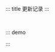 ::: title 更新记录
:::

<lay-timeline style="padding-left:30px;padding-top:30px;">
  <lay-timeline-item title="尾版本号：日常问题更新。" simple></lay-timeline-item>
  <lay-timeline-item title="次版本号：带有新特性的向下兼容的版本。" simple></lay-timeline-item>
  <lay-timeline-item title="主版本号：含有破坏性更新和新特性，不在发布周期内。" simple></lay-timeline-item>
</lay-timeline>

::: demo
<template>
<lay-timeline>
  <lay-timeline-item title="1.0.x">
  <ul> 
      <a name="1-0-1"> </a> 
      <li> 
        <h3>1.0.1 <span class="layui-badge-rim">2022-04-06</span></h3> 
        <ul>
          <li>[新增] select 组件 search 事件, 搜索回调。</li>
          <li>[新增] select 组件 keyword 属性, 提供关键词检索。</li>
          <li>[新增] upload 组件 cut cutOptions 属性, 支持上传裁剪。</li>
          <li>[新增] timeline 组件 direction 属性, 支持垂直与水平布局。</li>
          <li>[新增] dropdown 组件 open 与 hide 事件,于打开与关闭后的逻辑处理。</li>
          <li>[新增] dropdown 组件 disabled 属性, 禁止下拉框展示。</li>
          <li>[新增] date-picker 组件 disabled 属性, 禁止修改。</li>
          <li>[修复] date-picker 组件右下角实时数据无法联动。</li>
          <li>[修复] table 组件 datasource 属性丢失响应。 </li>
          <li>[修复] input 组件 readonly 属性不生效。</li> 
        </ul> 
      </li>
    </ul>
    <ul> 
      <a name="1-0-0"> </a> 
      <li> 
        <h3>1.0.0 <span class="layui-badge-rim">2022-04-02</span></h3> 
        <ul>
          <li>[重要] 修订 version 为 1.0.0。</li>
          <li>[新增] empty 组件 extra 插槽, 支持扩展内容。</li>
          <li>[新增] result 组件 extra 插槽, 支持扩展内容。</li>
          <li>[新增] exception 组件 extra 插槽, 支持扩展内容。</li>
          <li>[新增] switch 组件 onswitch-value 属性, 默认为 true。</li>
          <li>[新增] switch 组件 unswitch-value 属性, 默认为 false。</li>
          <li>[新增] date-picker 组件 time 属性, 支持 时 分 秒 选择。</li>
          <li>[新增] date-picker 组件 yearmonth 属性, 支持 年 月 选择。</li>
          <li>[新增] tab 组件 position 属性, 用于支持不同方向的选项卡标题。</li>
          <li>[修复] date-picker 组件 type 属性为 time 时, v-model 默认不生效。</li>
          <li>[修复] date-picker 组件 12 小时制为 24 小时制。</li>
          <li>[修复] transfer 组件 showSearch 属性类型警告。</li>              
          <li>[修复] upload 组件 number 属性必填警告。</li>
          <li>[修复] variable 全局变量重复导入的问题。</li>
          <li>[修复] menu 组件 openKeys 属性失效。</li>
          <li>[支持] animation 点击演示。</li>
          <li>[支持] icon 列表复制。</li>
          <li>[支持] 夜间模式。</li>
        </ul> 
      </li>
    </ul>
  </lay-timeline-item>
  <lay-timeline-item title="0.4.x">
    <ul> 
      <a name="0-4-4"> </a> 
      <li> 
        <h3>0.4.4 <span class="layui-badge-rim">2022-03-29</span></h3> 
        <ul>
          <li>[新增] button 组件 prefix-icon 属性。</li>
          <li>[新增] button 组件 suffix-icon 属性。</li>
          <li>[新增] date-picker 组件 清空 操作, 清空选择日期。</li>
          <li>[新增] date-picker 组件 确认 操作, 关闭选择面板。</li>
          <li>[新增] date-picker 组件 type 属性 year 值, 支持 年份 选择。</li>
          <li>[新增] date-picker 组件 type 属性 month 值, 支持 月份 选择。</li>
          <li>[修复] date-picker 组件 type 属性为 datetime 时候面板不显示。</li>
          <li>[新增] card 组件 shadow 属性, 可选值 hover, always, never。</li>
          <li>[新增] table 组件 row 和 row-double 时间的 event 参数。</li>
          <li>[新增] table 组件 contextmenu 行右键事件。</li>
          <li>[支持] cdn 直接导入使用。</li>
        </ul> 
      </li>
    </ul>
    <ul> 
      <a name="0-4-3"> </a> 
      <li> 
        <h3>0.4.3 <span class="layui-badge-rim">2022-03-27</span></h3> 
        <ul>
          <li>[新增] upload 文件上传组件。</li>
          <li>[新增] date-picker 组件 name 属性, 等同原生 name 属性。</li>
          <li>[新增] date-picker 组件 type 属性 date 值, 支持日期选择。 </li>
          <li>[新增] date-picker 组件 type 属性 datetime 值, 支持日期时间选择。</li>
          <li>[新增] date-picker 组件 now 操作, 将 年 月 日 重置为当前日期。</li>
          <li>[新增] table 组件 data 属性 titleSlot 选项, 自定义标题插槽。</li>
          <li>[修复] menu 组件 level 属性的语义与实际功能相悖。</li>
          <li>[修复] input 组件 height 高度固定 38 px。</li>
          <li>[修复] step 组件 line 样式。</li>
          <li>[依赖] monent 日期 js 框架。</li>
        </ul> 
      </li>
    </ul>
    <ul> 
      <a name="0-4-2"> </a> 
      <li> 
        <h3>0.4.2 <span class="layui-badge-rim">2022-03-26</span></h3> 
        <ul>
          <li>[新增] card 组件 extra 插槽。</li>
          <li>[新增] switch 组件 onswitch-color 属性。</li>
          <li>[新增] switch 组件 unswitch-color 属性。</li>
          <li>[修复] docsearch peer dependencies 警告。</li>
          <li>[修复] select 组件 input border 显示问题。</li>
          <li>[优化] card 组件 header 插槽为 title 插槽。</li>
          <li>[优化] switch 组件 in-active-text 为 unswitch-text 属性, 默认不显示。</li>
          <li>[优化] switch 组件 active-text 为 onswitch-text 属性, 默认不显示。</li>
          <li>[优化] switch 组件样式。</li>
        </ul> 
      </li>
    </ul>
    <ul> 
      <a name="0-4-1"> </a> 
      <li> 
        <h3>0.4.1 <span class="layui-badge-rim">2022-03-25</span></h3> 
        <ul>
          <li>[新增] switch 组件 onswitch-icon 插槽。</li>
          <li>[新增] switch 组件 unswitch-icon 插槽。</li>
          <li>[新增] transition 组件 type 属性, 默认为 collapse 过渡。</li>
          <li>[新增] transition 组件 enable 属性, 默认为 true 启用动画。</li>
          <li>[新增] transition 组件 type 属性 fade 值, 提供淡出淡入效果。</li>
          <li>[新增] menu 组件 collapseTransition 属性, 是否启用折叠动画, 默认为 true。</li>
          <li>[新增] collapse 组件 collapseTransition 属性, 是否启用折叠动画, 默认为 true。</li>
          <li>[新增] tree 组件 collapseTransition 属性, 是否启用折叠动画, 默认为 true。</li>
          <li>[新增] input 组件 allow-clear 属性, 提供输入清空。</li>
          <li>[新增] input 组件 prefix 插槽, 提供前缀设置。</li>
          <li>[新增] input 组件 suffix 插槽, 提供后缀设置。</li>
        </ul> 
      </li>
    </ul>
    <ul> 
      <a name="0-4-0"> </a> 
      <li> 
        <h3>0.4.0 <span class="layui-badge-rim">2022-03-17</span></h3> 
        <ul>
          <li>[新增] notice-bar 通告栏。</li>
          <li>[新增] scroll 虚拟滚动组件。</li> 
          <li>[新增] transition 过渡动画组件。</li>
          <li>[新增] collapse 折叠面板过渡动画。</li>
          <li>[新增] table 表格组件 excel 导出工具栏。</li>
          <li>[新增] table column 选项 sort 属性, 开启字段排序。</li>
          <li>[新增] page 分页组件 v-model 属性, 支持默认页设置。</li>
          <li>[新增] dropdown-menu 与 dropdown-menu-item 下拉菜单组件。</li>
          <li>[新增] date-picker 日期选择组件, 支持年月, 日期, 时间。</li>
          <li>[新增] transfer 穿梭框组件 showSearch 开启搜索属性。</li>
          <li>[修复] carousel-item 轮播项使用 v-for 无法渲染。</li>
          <li>[修复] checkbox 复选框组件, 选中颜色丢失。</li>
          <li>[修复] slider 滑块组件, 默认 step 值异常。</li>
          <li>[修复] form 表单错误提示没有间距的问题。</li>
          <li>[升级] layer-vue 1.3.10 版本。</li>
        </ul> 
      </li>
    </ul>
  </lay-timeline-item>
  <lay-timeline-item title="0.3.x">
    <ul> 
      <a name="0-3-9"></a> 
      <li> 
        <h3>0.3.9 <span class="layui-badge-rim">2022-03-08</span></h3> 
        <ul> 
          <li>[重构] count-up 组件。</li>
          <li>[新增] algolia 文档搜索引擎。</li>
          <li>[新增] theme 主题 neutral 辅色配置。</li>
          <li>[新增] menuItem 与 subMenu 组件 title 与 icon 插槽。</li>
          <li>[新增] menu 菜单 collapse 属性, 支持折叠。</li>
          <li>[修复] menu 菜单 inverted 跟随主题配置。</li>
          <li>[删除] menuItem 菜单项 title 属性。</li>
          <li>[删除] subMenu 菜单集 title 属性。</li>
          <li>[升级] layer-vue 1.3.8 版本。</li>
        </ul> 
      </li>
    </ul>
    <ul> 
      <a name="0-3-8"> </a> 
      <li> 
        <h3>0.3.8 <span class="layui-badge-rim">2022-02-21</span></h3> 
        <ul> 
          <li>[新增] fullscreen 全屏组件。</li>
          <li>[新增] icon-picker 颜色选择器。</li>
          <li>[新增] config-provider 全局配置, 用于主题与国际化切换。</li>
          <li>[修复] container 容器在不同的分辨率无法自适应的问题</li>
          <li>[修复] dropdown 组件无法嵌套使用的问题。</li>
          <li>[修复] menu 组件导航模式菜单错位问题。 </li>
          <li>[修复] quote 引用的 nm 灰色主题失效。</li>
          <li>[升级] icons-vue 1.0.7 版本。</li>
          <li>[升级] layer-vue 1.3.5 版本。</li>
        </ul> 
      </li>
    </ul>
     <ul> 
      <a name="0-3-7"> </a> 
      <li> 
        <h3>0.3.7 <span class="layui-badge-rim">2022-02-07</span></h3> 
        <ul> 
          <li>[新增] slider 滑块组件 setp 属性, 支持设置步长。</li>
          <li>[新增] index.less 样式文件, 支持一定程度的主题定制。</li>
          <li>[移除] `defineProps`,`defineEmits` 两个全局宏命令引入，消除控制台警告。</li>
          <li>[修复] menu 组件 inverted 属性不兼容 string 类型。</li>
          <li>[修复] menu 组件 level 属性不兼容 string 类型。</li>
          <li>[升级] icons-vue 1.0.4 版本。</li>
          <li>[升级] layer-vue 1.3.3 版本。</li>
        </ul> 
      </li>
    </ul>
    <ul> 
      <a name="0-3-6"> </a> 
      <li> 
        <h3>0.3.6 <span class="layui-badge-rim">2022-02-02</span></h3> 
        <ul> 
          <li>[新增] result 结果组件, 提供 success error 通用状态页。</li>
          <li>[新增] exception 异常组件, 提供 403, 404, 500 通用异常页。</li>
          <li>[新增] menu 组件 level 属性, 控制菜单层级之间的背景色差异。</li>
          <li>[新增] menu 组件 inverted 属性, 提供另一种树形菜单选中效果。</li>
          <li>[新增] menu 组件 theme 属性, 可选值 light 和 dark。</li>
          <li>[修复] table 组件 header 不随 body 滚动。</li>
          <li>[升级] vue 3.2.29 版本。</li>
        </ul> 
      </li>
    </ul>
    <ul> 
      <a name="0-3-5"> </a> 
      <li> 
        <h3>0.3.5 <span class="layui-badge-rim">2022-01-24</span></h3> 
        <ul> 
          <li>[新增] split-panel 分割面板, 高度灵活的布局组件。</li>
          <li>[新增] layer 弹层 type 属性 drawer 可选值, 提供抽屉模式。</li>
          <li>[修复] tab-item 组件 closable 属性警告, 兼容 string 类型。</li>
          <li>[修复] dropdown 下拉菜单 content 显示位置问题。</li>
          <li>[升级] icons-vue 1.0.3 版本。</li>
          <li>[升级] layer-vue 1.3.1 版本。</li>
        </ul> 
      </li>
    </ul>
    <ul> 
      <a name="0-3-4"> </a> 
      <li> 
        <h3>0.3.4 <span class="layui-badge-rim">2022-01-19</span></h3> 
        <ul> 
          <li>[新增] avatar-list 头像列表组件。</li>
          <li>[新增] tab-item 选项卡组件 closable 属性, 控制当前选项卡 close 支持。</li>
          <li>[修复] button 按钮 disabled 为 true 时, 触发 click 事件。</li>
          <li>[修复] menu-item 与 sub-menu 组件的 title 属性必填警告。</li> 
          <li>[修复] layout 组件 side 因 flex 布局宽度不固定。</li>
          <li>[优化] layer 的 children slot 渲染机制。</li>
          <li>[升级] layer-vue 1.2.5 版本。</li>
          <li>[升级] vue 3.2.27 版本。</li>   
        </ul> 
      </li>
    </ul>
    <ul> 
      <a name="0-3-3"> </a> 
      <li> 
        <h3>0.3.3 <span class="layui-badge-rim">2022-01-09</span></h3> 
        <ul> 
          <li>[新增] setup 步骤条组件。</li>
          <li>[新增] slider 滑块组件 vertical 属性, 支持垂直布局。</li>
          <li>[新增] timeline-item 时间线组件 dot 插槽, 支持自定义节点内容。</li>
          <li>[新增] sub-menu 目录组件, 与 menu-item 组合使用。</li>
          <li>[修复] menu 菜单组件 layui-nav-more 切换动画。</li>
          <li>[修复] select 下拉选择组件外部参数变更组件内的数值不生效的问题</li>
          <li>[修复] page 分页组件 limit 数量过多时, 展示部分页数。</li>
          <li>[推出] layui-vue-admin 后台模板 </li>
        </ul> 
      </li>
    </ul>
    <ul> 
      <a name="0-3-2"> </a> 
      <li> 
        <h3>0.3.2 <span class="layui-badge-rim">2022-01-03</span></h3> 
        <ul> 
          <li>[新增] skeleton 骨架屏组件。</li>
          <li>[重构] tooltip 内部 popper 组件，支持移动到 tooltip 内部。</li>
          <li>[增强] layer 部分函数 msg open confirm 等, content 支持 VNode 类型。</li>
          <li>[增强] menu 菜单组件, 初步支持无限级嵌套。</li>
          <li>[修复] layer.close layer.closeAll 函数无法触发 OutAnim 过度动画问题。</li>
          <li>[废弃] menu-child-item 组件, 使用 menu-item 替代。</li>
          <li>[升级] layer-vue 1.2.4 版本。</li>
        </ul> 
      </li>
    </ul>
    <ul> 
      <a name="0-3-1"> </a> 
      <li> 
        <h3>0.3.1 <span class="layui-badge-rim">2021-12-28</span></h3> 
        <ul> 
          <li>[新增] count-up 数字滚动组件。</li>
          <li>[新增] slider 滑块 range 属性, 支持区间取值。</li>
          <li>[新增] button 按钮 disabled 属性, 删除 type 属性 disabled 值。</li>  
          <li>[修复] 演示站点剪贴板功能，http下不能使用的问题。</li>  
          <li>[修复] checkbox 复选框 modelValue 属性必填警告。</li>  
          <li>[修复] formItem 内下拉框组件校验不通过边框未标红问题。</li>  
          <li>[修复] rate 评分 mouseleave 事件绑定警告。</li>
          <li>[修复] npm 安装 layui-vue 不必要的依赖警告。</li>  
          <li>[集成] eslint, prettier 规范插件 。</li>  
          <li>[升级] icons-vue 1.0.2 版本。</li>  
        </ul> 
      </li>
    </ul>
  </lay-timeline-item>
  <lay-timeline-item title="0.2.x">
  <ul> 
      <a name="0-2-9"> </a> 
      <li> 
        <h3>0.2.9 <span class="layui-badge-rim">2021-12-21</span></h3> 
        <ul> 
          <li>[新增] backtop 返回顶部组件, 支持自定义功能。</li> 
          <li>[新增] slider 滑动型输入器，展示当前值和可选范围。</li> 
          <li>[新增] select 下拉选择组件 multiple 属性, 支持多选策略。</li> 
          <li>[新增] form 表单组件内置验证, 提供 rules 配置自定义验证规则。</li>
          <li>[新增] layer 组件 resize 方法, 重置 area 与 offset 状态。</li>
          <li>[修复] layer 弹层 v-model 切换状态后, 让其保持 area 与 offset 状态。</li>
          <li>[修复] transfer 穿梭框组件按钮样式, 使其增加减少操作按钮对齐。</li>
          <li>[修复] tree 树开启 checkbox 时, 无法选中的问题。</li>
          <li>[升级] layer-vue 1.2.2 版本。</li>      
        </ul> 
      </li>
    </ul>
    <ul> 
      <a name="0-2-8"> </a> 
      <li> 
        <h3>0.2.8 <span class="layui-badge-rim">2021-12-15</span></h3> 
        <ul> 
          <li>[新增] tooltip 警告提示，展现需要关注的信息。</li> 
          <li>[新增] input-number 数字输入框, 通过鼠标或键盘，输入范围内的数值。</li> 
          <li>[新增] layer 组件 isHtmlFangement 属性，函数调用时，用于解析 html 片段。</li>
          <li>[新增] layer 组件 resize 属性, 开启弹层尺寸拉伸, 常用于 页面层 与 Iframe 层。</li>
          <li>[加强] layer 组件 area 属性, 支持 字符串 与 数组 类型, 默认 auto 宽高根据内容自适应。</li>
          <li>[修复] layer 组件 body 禁用拖动, 仅支持标题拖动窗体。</li>
          <li>[修复] icon-picker 组件 select 图标时, 自动隐藏选择内容。</li>
          <li>[修复] dropdown 组件触发方式为 hover 时，移动不到菜单子项的问题</li>
          <li>[集成] utteranc.es 插件, 基于 issues 提供为文档提供留言能力。</li>
          <li>[升级] layer-vue 1.2.0, 更稳定的 layer 版本。</li>
          <li>[升级] vue 3.2.26 版本。</li>
        </ul> 
      </li>
    </ul>
  </lay-timeline-item>
  <lay-timeline-item title="0.1.x">
    <ul> 
      <a name="0-2-7"> </a> 
      <li> 
        <h3>0.1.0 <span class="layui-badge-rim">2021-12-10</span></h3> 
        <ul> 
          <li>孵化。</li>
        </ul> 
      </li>
    </ul>
  </lay-timeline-item>
</lay-timeline>
</template>

<script>
import { ref } from 'vue'

export default {
  setup() {

    return {
    }
  }
}
</script>

:::
